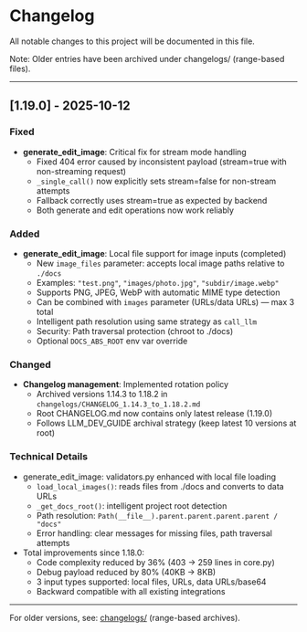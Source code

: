 # Changelog

All notable changes to this project will be documented in this file.

Note: Older entries have been archived under changelogs/ (range-based files).

---

## [1.19.0] - 2025-10-12

### Fixed
- **generate_edit_image**: Critical fix for stream mode handling
  - Fixed 404 error caused by inconsistent payload (stream=true with non-streaming request)
  - `_single_call()` now explicitly sets stream=false for non-stream attempts
  - Fallback correctly uses stream=true as expected by backend
  - Both generate and edit operations now work reliably

### Added
- **generate_edit_image**: Local file support for image inputs (completed)
  - New `image_files` parameter: accepts local image paths relative to `./docs`
  - Examples: `"test.png"`, `"images/photo.jpg"`, `"subdir/image.webp"`
  - Supports PNG, JPEG, WebP with automatic MIME type detection
  - Can be combined with `images` parameter (URLs/data URLs) — max 3 total
  - Intelligent path resolution using same strategy as `call_llm`
  - Security: Path traversal protection (chroot to ./docs)
  - Optional `DOCS_ABS_ROOT` env var override

### Changed
- **Changelog management**: Implemented rotation policy
  - Archived versions 1.14.3 to 1.18.2 in `changelogs/CHANGELOG_1.14.3_to_1.18.2.md`
  - Root CHANGELOG.md now contains only latest release (1.19.0)
  - Follows LLM_DEV_GUIDE archival strategy (keep latest 10 versions at root)

### Technical Details
- generate_edit_image: validators.py enhanced with local file loading
  - `load_local_images()`: reads files from ./docs and converts to data URLs
  - `_get_docs_root()`: intelligent project root detection
  - Path resolution: `Path(__file__).parent.parent.parent.parent / "docs"`
  - Error handling: clear messages for missing files, path traversal attempts
- Total improvements since 1.18.0:
  - Code complexity reduced by 36% (403 → 259 lines in core.py)
  - Debug payload reduced by 80% (40KB → 8KB)
  - 3 input types supported: local files, URLs, data URLs/base64
  - Backward compatible with all existing integrations

---

For older versions, see: [changelogs/](changelogs/) (range-based archives).

